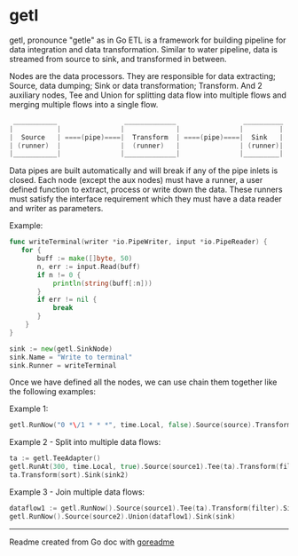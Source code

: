 # getl

getl, pronounce "getle" as in Go ETL is a framework for building pipeline for data integration
and data transformation. Similar to water pipeline, data is streamed from source to sink, and
transformed in between.

Nodes are the data processors. They are responsible for data extracting; Source, data dumping; Sink
or data transformation; Transform. And 2 auxiliary nodes, Tee and Union for splitting data flow
into multiple flows and merging multiple flows into a single flow.

```go
 ___________                 _____________                 __________
|           |               |             |               |         |
|  Source   | ====(pipe)====|  Transform  | ====(pipe)====|  Sink   |
| (runner)  |               |  (runner)   |               | (runner)|
|___________|               |_____________|               |_________|
```

Data pipes are built automatically and will break if any of the pipe inlets is closed.
Each node (except the aux nodes) must have a runner, a user defined function to extract, process or write down the data.
These runners must satisfy the interface requirement which they must have a data reader and writer as parameters.

Example:

```go
func writeTerminal(writer *io.PipeWriter, input *io.PipeReader) {
   for {
       buff := make([]byte, 50)
       n, err := input.Read(buff)
       if n != 0 {
           println(string(buff[:n]))
       }
       if err != nil {
           break
       }
    }
}

sink := new(getl.SinkNode)
sink.Name = "Write to terminal"
sink.Runner = writeTerminal
```

Once we have defined all the nodes, we can use chain them together like the following examples:

Example 1:

```go
getl.RunNow("0 *\/1 * * *", time.Local, false).Source(source).Transform(filter).Sink(sink) // run every 1 hour and start immediately
```

Example 2 - Split into multiple data flows:

```go
ta := getl.TeeAdapter()
getl.RunAt(300, time.Local, true).Source(source1).Tee(ta).Transform(filter).Sink(sink) // run every 5 minutes (300s)
ta.Transform(sort).Sink(sink2)
```

Example 3 - Join multiple data flows:

```go
dataflow1 := getl.RunNow().Source(source1).Tee(ta).Transform(filter).Sink(sink) // run every 30 minutes
getl.RunNow().Source(source2).Union(dataflow1).Sink(sink)
```

---
Readme created from Go doc with [goreadme](https://github.com/posener/goreadme)
